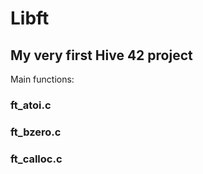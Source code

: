 # Libft
## My very first Hive 42 project

Main functions:
### ft_atoi.c
### ft_bzero.c
### ft_calloc.c
